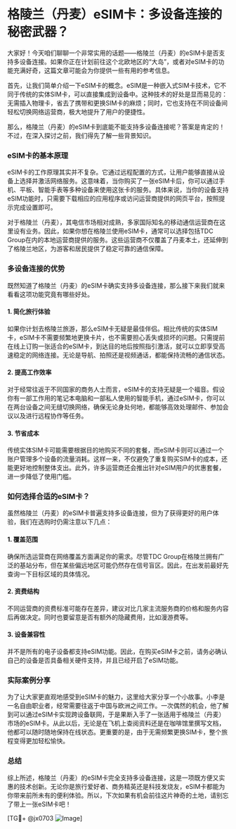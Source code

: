 # 格陵兰（丹麦）eSIM卡：多设备连接的秘密武器？

大家好！今天咱们聊聊一个非常实用的话题——格陵兰（丹麦）的eSIM卡是否支持多设备连接。如果你正在计划前往这个北欧地区的“大岛”，或者对eSIM卡的功能充满好奇，这篇文章可能会为你提供一些有用的参考信息。

首先，让我们简单介绍一下eSIM卡的概念。eSIM是一种嵌入式SIM卡技术，它不同于传统的实体SIM卡，可以直接集成到设备中。这种技术的好处是显而易见的：无需插入物理卡，省去了携带和更换SIM卡的麻烦；同时，它也支持在不同设备间轻松切换网络运营商，极大地提升了用户的便捷性。

那么，格陵兰（丹麦）的eSIM卡到底能不能支持多设备连接呢？答案是肯定的！不过，在深入探讨之前，我们得先了解一些背景知识。

### eSIM卡的基本原理

eSIM卡的工作原理其实并不复杂。它通过远程配置的方式，让用户能够直接从设备上选择并激活网络服务。这意味着，当你购买了一张eSIM卡后，你可以通过手机、平板、智能手表等多种设备来使用这张卡的服务。具体来说，当你的设备支持eSIM功能时，只需要下载相应的应用程序或访问运营商提供的网页平台，按照提示完成设置即可。

对于格陵兰（丹麦），其电信市场相对成熟，多家国际知名的移动通信运营商在这里设有业务。因此，如果你想在格陵兰使用eSIM卡，通常可以选择包括TDC Group在内的本地运营商提供的服务。这些运营商不仅覆盖了丹麦本土，还延伸到了格陵兰地区，为游客和居民提供了稳定可靠的通信保障。

### 多设备连接的优势

既然知道了格陵兰（丹麦）的eSIM卡确实支持多设备连接，那么接下来我们就来看看这项功能究竟有哪些好处。

#### 1. **简化旅行体验**
如果你计划去格陵兰旅游，那么eSIM卡无疑是最佳伴侣。相比传统的实体SIM卡，eSIM卡不需要频繁地更换卡片，也不需要担心丢失或损坏的问题。只需提前在线上订购一张适合的eSIM卡，到达目的地后按照指引激活，就可以立即享受高速稳定的网络连接。无论是导航、拍照还是视频通话，都能保持流畅的通信状态。

#### 2. **提高工作效率**
对于经常往返于不同国家的商务人士而言，eSIM卡的支持无疑是一个福音。假设你有一部工作用的笔记本电脑和一部私人使用的智能手机，通过eSIM卡，你可以在两台设备之间无缝切换网络，确保无论身处何地，都能够高效处理邮件、参加会议以及进行远程协作等任务。

#### 3. **节省成本**
传统实体SIM卡可能需要根据目的地购买不同的套餐，而eSIM卡则可以通过一个账户管理多个设备的流量消耗。这样一来，不仅避免了重复购买SIM卡的成本，还能更好地控制整体支出。此外，许多运营商还会推出针对eSIM用户的优惠套餐，进一步降低了使用门槛。

### 如何选择合适的eSIM卡？

虽然格陵兰（丹麦）的eSIM卡普遍支持多设备连接，但为了获得更好的用户体验，我们在选购时仍需注意以下几点：

#### 1. **覆盖范围**
确保所选运营商在网络覆盖方面满足你的需求。尽管TDC Group在格陵兰拥有广泛的基站分布，但在某些偏远地区可能仍然存在信号盲区。因此，在出发前最好先查询一下目标区域的具体情况。

#### 2. **资费结构**
不同运营商的资费标准可能存在差异，建议对比几家主流服务商的价格和服务内容后再做决定。同时也要留意是否有额外的隐藏费用，比如漫游费等。

#### 3. **设备兼容性**
并不是所有的电子设备都支持eSIM功能。因此，在购买eSIM卡之前，请务必确认自己的设备是否具备相关硬件支持，并且已经开启了eSIM功能。

### 实际案例分享

为了让大家更直观地感受到eSIM卡的魅力，这里给大家分享一个小故事。小李是一名自由职业者，经常需要往返于中国与欧洲之间工作。一次偶然的机会，他了解到可以通过eSIM卡实现跨设备联网，于是果断入手了一张适用于格陵兰（丹麦）市场的eSIM卡。从此以后，无论是在飞机上查阅资料还是在咖啡馆里撰写文档，他都可以随时随地保持在线状态。更重要的是，由于无需频繁更换SIM卡，整个旅程变得更加轻松愉快。

### 总结

综上所述，格陵兰（丹麦）的eSIM卡完全支持多设备连接，这是一项既方便又实惠的技术创新。无论你是旅行爱好者、商务精英还是科技发烧友，eSIM卡都能为你带来前所未有的便利体验。所以，下次如果有机会前往这片神奇的土地，请别忘了带上一张eSIM卡吧！

[TG💪+ @jx0703 ![Image](https://github.com/user-attachments/assets/dbca1d08-cadb-493c-b0ec-ad6f7a83f270)]